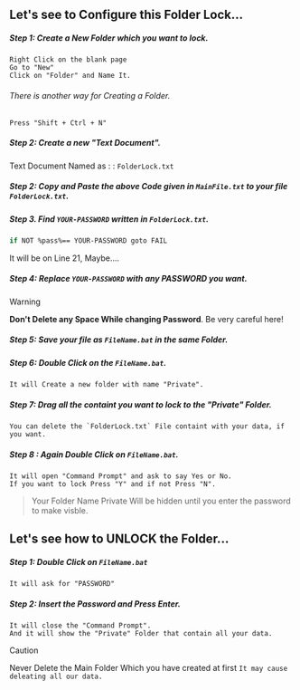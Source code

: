 ## Let's see to Configure this Folder Lock...

##### Step 1: Create a New Folder which you want to lock.
	Right Click on the blank page 
	Go to "New"
	Click on "Folder" and Name It.
###### There is another way for Creating a Folder.
	Press "Shift + Ctrl + N"

##### Step 2: Create a new "Text Document".
Text Document Named as : :  `FolderLock.txt`
##### Step 2: Copy and Paste the above Code given in `MainFile.txt` to your file `FolderLock.txt`.
##### Step 3. Find `YOUR-PASSWORD` written in `FolderLock.txt`.
```bash
if NOT %pass%== YOUR-PASSWORD goto FAIL
```
It will be on Line 21, Maybe....
##### Step 4: Replace `YOUR-PASSWORD` with any PASSWORD you want.
> [!WARNING]
>  **Don't Delete any Space While changing Password**. Be very careful here!

##### Step 5: Save your file as `FileName.bat` in the same Folder.
##### Step 6: Double Click on the `FileName.bat`.
	It will Create a new folder with name "Private".
##### Step 7: Drag all the containt you want to lock to the "Private" Folder.
	You can delete the `FolderLock.txt` File containt with your data, if you want.
##### Step 8 : Again Double Click on `FileName.bat`.
	It will open "Command Prompt" and ask to say Yes or No.
	If you want to lock Press "Y" and if not Press "N".
> Your Folder Name Private Will be hidden until you enter the password to make visble.

## Let's see how to UNLOCK the Folder...

##### Step 1: Double Click on `FileName.bat`
	It will ask for "PASSWORD"
##### Step 2: Insert the Password and Press Enter.
	It will close the "Command Prompt".
	And it will show the "Private" Folder that contain all your data.

> [!CAUTION]
> Never Delete the Main Folder Which you have created at first
> `It may cause deleating all our data.`
